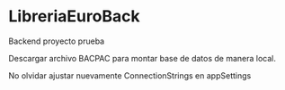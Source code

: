 # LibreriaEuroBack
Backend proyecto prueba

Descargar archivo BACPAC para montar base de datos de manera local.

No olvidar ajustar nuevamente ConnectionStrings en appSettings
